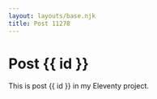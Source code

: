 ```yaml
---
layout: layouts/base.njk
title: Post 11278
---
```


# Post {{ id }}

This is post {{ id }} in my Eleventy project.

